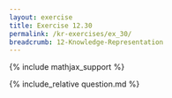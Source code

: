 ```yaml
---
layout: exercise
title: Exercise 12.30
permalink: /kr-exercises/ex_30/
breadcrumb: 12-Knowledge-Representation
---
```


{% include mathjax_support %}

<div><i class="arrow-up loader" data-chapter="kr-exercises" data-exercise="ex_30" data-rating="0"></i></div>
{% include_relative question.md %}

